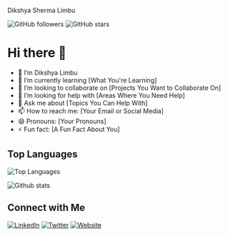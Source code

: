 Dikshya Sherma Limbu

![GitHub followers](https://img.shields.io/github/followers/dikshya-sherma-limb?style=social) ![GitHub stars](https://img.shields.io/github/stars/dikshya-sherma-limbu?style=social)

# Hi there 👋

- 🔭 I’m Dikshya Limbu
- 🌱 I’m currently learning [What You're Learning]
- 👯 I’m looking to collaborate on [Projects You Want to Collaborate On]
- 🤔 I’m looking for help with [Areas Where You Need Help]
- 💬 Ask me about [Topics You Can Help With]
- 📫 How to reach me: [Your Email or Social Media]
- 😄 Pronouns: [Your Pronouns]
- ⚡ Fun fact: [A Fun Fact About You]



## Top Languages

![Top Languages](https://github-readme-stats.vercel.app/api/top-langs/?username=dikshya-sherma-limbu&layout=compact&theme=radical)

![Github stats](https://github-readme-stats.vercel.app/api?username=dikshya-sherma-limbu)

## Connect with Me

[![LinkedIn](https://img.shields.io/badge/-LinkedIn-blue?style=flat&logo=Linkedin&logoColor=white)](https://www.linkedin.com/in/your-linkedin/)
[![Twitter](https://img.shields.io/badge/-Twitter-blue?style=flat&logo=Twitter&logoColor=white)](https://twitter.com/your-twitter/)
[![Website](https://img.shields.io/badge/-Website-green?style=flat&logo=Google-Chrome&logoColor=white)](https://your-website.com/)
